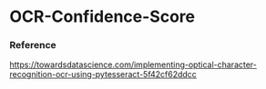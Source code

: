 # OCR-Confidence-Score

### Reference
https://towardsdatascience.com/implementing-optical-character-recognition-ocr-using-pytesseract-5f42cf62ddcc
